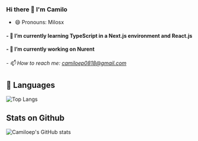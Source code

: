### Hi there 👋 I'm Camilo
- 😄 Pronouns: Milosx

#### - 🌱 I’m currently learning TypeScript in a Next.js environment and React.js
#### - 🔭 I’m currently working on Nurent



###### - 📫 How to reach me: camiloep0818@gmail.com

## 💬 Languages

![Top Langs](https://github-readme-stats.vercel.app/api/top-langs/?username=Camiloep&size_weight=0.5&count_weight=0.5\&theme=radical)


## Stats on Github
![Camiloep's GitHub stats](https://github-readme-stats.vercel.app/api?username=Camiloep\&show_icons=true\&theme=radical\&rank_icon=github)

